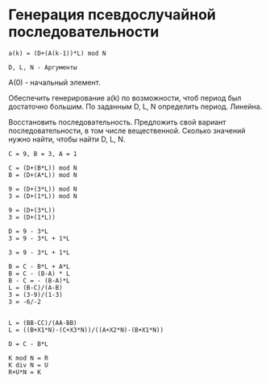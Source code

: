 Генерация псевдослучайной последовательности
============================================

```
a(k) = (D+(A(k-1))*L) mod N

D, L, N - Аргументы
```

A(0) - начальный элемент.

Обеспечить генерирование a(k) по возможности, чтоб период был достаточно большим.
По заданным D, L, N определить период.
Линейна.

Восстановить последовательность.
Предложить свой вариант последовательности, в том числе вещественной.
Сколько значений нужно найти, чтобы найти D, L, N.

```
C = 9, B = 3, A = 1

C = (D+(B*L)) mod N
B = (D+(A*L)) mod N

9 = (D+(3*L)) mod N
3 = (D+(1*L)) mod N

9 = (D+(3*L)) 
3 = (D+(1*L)) 

D = 9 - 3*L
3 = 9 - 3*L + 1*L

3 = 9 - 3*L + 1*L

B = C - B*L + A*L
B = C - (B-A) * L
B - C = - (B-A)*L
L = (B-C)/(A-B)
3 = (3-9)/(1-3)
3 = -6/-2


L = (BB-CC)/(AA-BB)
L = ((B+X1*N)-(C+X3*N))/((A+X2*N)-(B+X1*N))

D = C - B*L

K mod N = R
K div N = U
R+U*N = K

```

